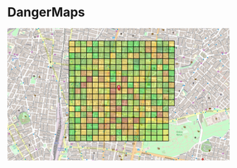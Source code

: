 DangerMaps
===

![DangerMaps Screenshot](https://github.com/dangermaps/dangermaps.github.io/blob/master/Screenshot.png?raw=true)







